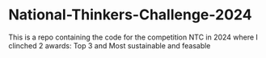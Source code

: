 # National-Thinkers-Challenge-2024
This is a repo containing the code for the competition NTC in 2024 where I clinched 2 awards: Top 3 and Most sustainable and feasable 
